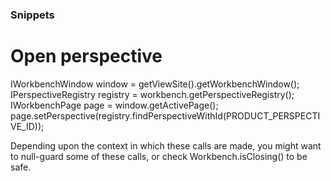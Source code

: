 


### Snippets

# Open perspective
IWorkbenchWindow window = getViewSite().getWorkbenchWindow();
IPerspectiveRegistry registry = workbench.getPerspectiveRegistry();
IWorkbenchPage page = window.getActivePage();
page.setPerspective(registry.findPerspectiveWithId(PRODUCT_PERSPECTIVE_ID));

Depending upon the context in which these calls are made, you might want to null-guard some of these calls, or check Workbench.isClosing() to be safe.


